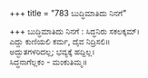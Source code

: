 +++
title = "783 ಬುದ್ಧಿಮಾತಿದು ನಿನಗೆ"

+++
ಬುದ್ಧಿಮಾತಿದು ನಿನಗೆ : ಸಿದ್ಧನಿರು ಸಕಲಕ್ಕಮ್।  
ಎದ್ದು ಕುಣಿಯಲಿ ಕರ್ಮ, ದೈವ ನಿದ್ರಿಸಲಿ॥  
ಅದ್ಭುತಗಳರಿದಲ್ಲ; ಭವ್ಯಕ್ಕೆ ಹದ್ದಿಲ್ಲ।  
ಸಿದ್ಧನಾಗೆಲ್ಲಕಂ - ಮಂಕುತಿಮ್ಮ॥  
